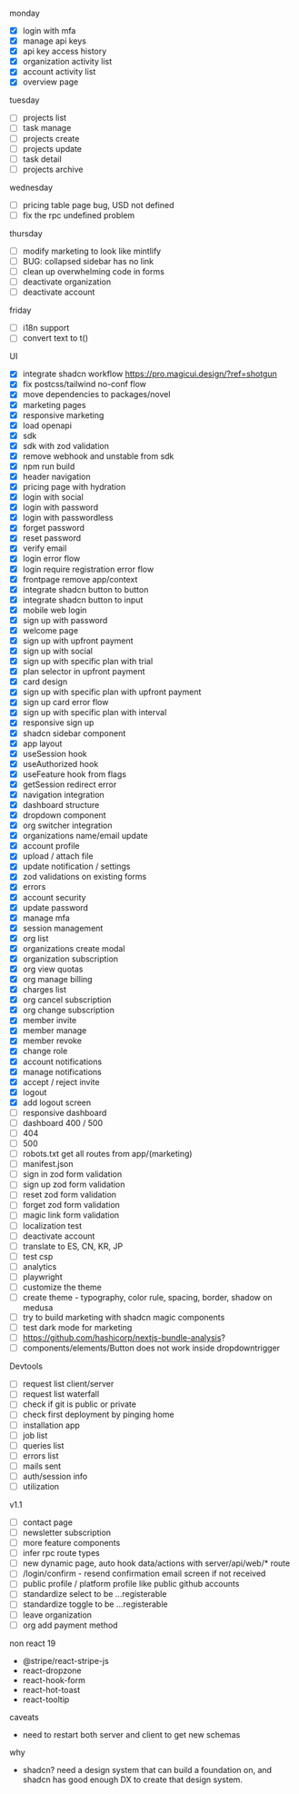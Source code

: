 monday
- [x] login with mfa
- [x] manage api keys
- [x] api key access history
- [x] organization activity list
- [x] account activity list
- [x] overview page

tuesday
- [ ] projects list
- [ ] task manage
- [ ] projects create
- [ ] projects update
- [ ] task detail
- [ ] projects archive

wednesday
- [ ] pricing table page bug, USD not defined
- [ ] fix the rpc undefined problem

thursday
- [ ] modify marketing to look like mintlify
- [ ] BUG: collapsed sidebar has no link
- [ ] clean up overwhelming code in forms
- [ ] deactivate organization
- [ ] deactivate account

friday
- [ ] i18n support
- [ ] convert text to t()

UI
- [x] integrate shadcn workflow https://pro.magicui.design/?ref=shotgun
- [x] fix postcss/tailwind no-conf flow
- [x] move dependencies to packages/novel
- [x] marketing pages
- [x] responsive marketing
- [x] load openapi
- [x] sdk
- [x] sdk with zod validation
- [x] remove webhook and unstable from sdk
- [x] npm run build
- [x] header navigation
- [x] pricing page with hydration
- [x] login with social
- [x] login with password
- [x] login with passwordless
- [x] forget password
- [x] reset password
- [x] verify email
- [x] login error flow
- [x] login require registration error flow
- [x] frontpage remove app/context
- [x] integrate shadcn button to button
- [x] integrate shadcn button to input
- [x] mobile web login
- [x] sign up with password
- [x] welcome page
- [x] sign up with upfront payment
- [x] sign up with social
- [x] sign up with specific plan with trial
- [x] plan selector in upfront payment
- [x] card design
- [x] sign up with specific plan with upfront payment
- [x] sign up card error flow
- [x] sign up with specific plan with interval
- [x] responsive sign up
- [x] shadcn sidebar component
- [x] app layout
- [x] useSession hook
- [x] useAuthorized hook
- [x] useFeature hook from flags
- [x] getSession redirect error
- [x] navigation integration
- [x] dashboard structure
- [x] dropdown component
- [x] org switcher integration
- [x] organizations name/email update
- [x] account profile
- [x] upload / attach file
- [x] update notification / settings
- [x] zod validations on existing forms
- [x] errors
- [x] account security
- [x] update password
- [x] manage mfa
- [x] session management
- [x] org list
- [x] organizations create modal
- [x] organization subscription
- [x] org view quotas
- [x] org manage billing
- [x] charges list
- [x] org cancel subscription
- [x] org change subscription
- [x] member invite
- [x] member manage
- [x] member revoke
- [x] change role
- [x] account notifications
- [x] manage notifications
- [x] accept / reject invite
- [x] logout
- [x] add logout screen
- [ ] responsive dashboard
- [ ] dashboard 400 / 500
- [ ] 404
- [ ] 500
- [ ] robots.txt get all routes from app/(marketing)
- [ ] manifest.json
- [ ] sign in zod form validation
- [ ] sign up zod form validation
- [ ] reset zod form validation
- [ ] forget zod form validation
- [ ] magic link form validation
- [ ] localization test
- [ ] deactivate account
- [ ] translate to ES, CN, KR, JP
- [ ] test csp
- [ ] analytics
- [ ] playwright
- [ ] customize the theme
- [ ] create theme - typography, color rule, spacing, border, shadow on medusa
- [ ] try to build marketing with shadcn magic components
- [ ] test dark mode for marketing
- [ ] https://github.com/hashicorp/nextjs-bundle-analysis?
- [ ] components/elements/Button does not work inside dropdowntrigger

Devtools
- [ ] request list client/server
- [ ] request list waterfall
- [ ] check if git is public or private
- [ ] check first deployment by pinging home
- [ ] installation app
- [ ] job list
- [ ] queries list
- [ ] errors list
- [ ] mails sent
- [ ] auth/session info
- [ ] utilization

v1.1
- [ ] contact page
- [ ] newsletter subscription
- [ ] more feature components
- [ ] infer rpc route types
- [ ] new dynamic page, auto hook data/actions with server/api/web/* route
- [ ] /login/confirm - resend confirmation email screen if not received
- [ ] public profile / platform profile like public github accounts
- [ ] standardize select to be ...registerable
- [ ] standardize toggle to be ...registerable
- [ ] leave organization
- [ ] org add payment method

non react 19
- @stripe/react-stripe-js
- react-dropzone
- react-hook-form
- react-hot-toast
- react-tooltip


caveats
- need to restart both server and client to get new schemas

why
- shadcn? need a design system that can build a foundation on, and shadcn has 
  good enough DX to create that design system.